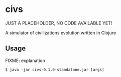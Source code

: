# civs

JUST A PLACEHOLDER, NO CODE AVAILABLE YET!

A simulator of civilizations evolution written in Clojure

## Usage

FIXME: explanation

    $ java -jar civs-0.1.0-standalone.jar [args]
